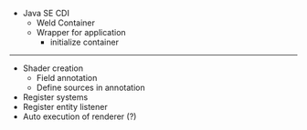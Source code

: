 - Java SE CDI
  - Weld Container
  - Wrapper for application
    - initialize container
---
- Shader creation
  - Field annotation
  - Define sources in annotation
- Register systems
- Register entity listener
- Auto execution of renderer (?)